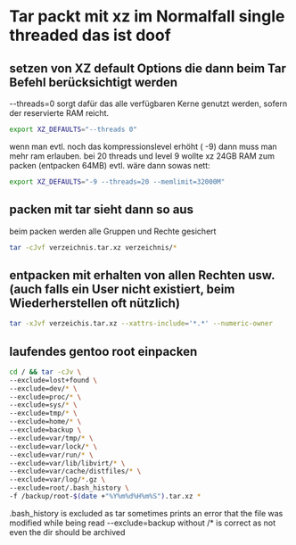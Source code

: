 # Tar packt mit xz im Normalfall single threaded das ist doof

## setzen von XZ default Options die dann beim Tar Befehl berücksichtigt werden

--threads=0 sorgt dafür das alle verfügbaren Kerne genutzt werden, sofern der reservierte RAM reicht.

```bash
export XZ_DEFAULTS="--threads 0"
``` 

wenn man evtl. noch das kompressionslevel erhöht ( -9) dann muss man mehr ram erlauben. bei 20 threads und level 9 wollte xz 24GB RAM zum packen (entpacken 64MB)
evtl. wäre dann sowas nett: 

```bash
export XZ_DEFAULTS="-9 --threads=20 --memlimit=32000M"
``` 


## packen mit tar sieht dann so aus

beim packen werden alle Gruppen und Rechte gesichert
```bash
tar -cJvf verzeichnis.tar.xz verzeichnis/*

``` 

## entpacken mit erhalten von allen Rechten usw. (auch falls ein User nicht existiert, beim Wiederherstellen oft nützlich)
```bash
tar -xJvf verzeichis.tar.xz --xattrs-include='*.*' --numeric-owner
``` 

## laufendes gentoo root einpacken
```bash
cd / && tar -cJv \
--exclude=lost+found \
--exclude=dev/* \
--exclude=proc/* \
--exclude=sys/* \
--exclude=tmp/* \
--exclude=home/* \
--exclude=backup \
--exclude=var/tmp/* \
--exclude=var/lock/* \
--exclude=var/run/* \
--exclude=var/lib/libvirt/* \
--exclude=var/cache/distfiles/* \
--exclude=var/log/*.gz \
--exclude=root/.bash_history \
-f /backup/root-$(date +"%Y%m%d%H%m%S").tar.xz *
``` 
.bash_history is excluded as tar sometimes prints an error that the file was modified while being read
--exclude=backup without /* is correct as not even the dir should be archived
